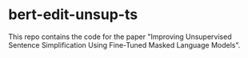# bert-edit-unsup-ts
This repo contains the code for the paper "Improving Unsupervised Sentence Simplification Using Fine-Tuned Masked Language Models".

